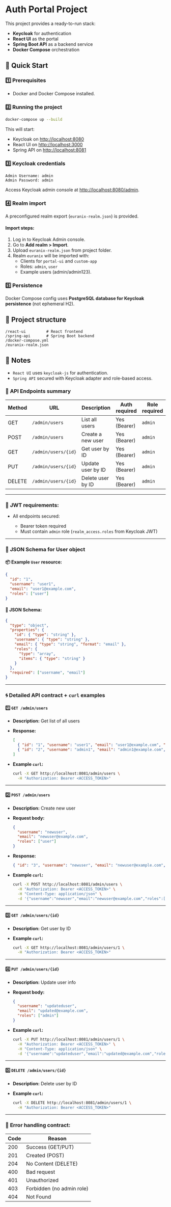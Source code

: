 # Auth Portal Project

This project provides a ready-to-run stack:
- **Keycloak** for authentication
- **React UI** as the portal
- **Spring Boot API** as a backend service
- **Docker Compose** orchestration

## 🚀 Quick Start

### 1️⃣ Prerequisites
- Docker and Docker Compose installed.

### 2️⃣ Running the project
```bash
docker-compose up --build
```

This will start:
- Keycloak on [http://localhost:8080](http://localhost:8080)
- React UI on [http://localhost:3000](http://localhost:3000)
- Spring API on [http://localhost:8081](http://localhost:8081)

### 3️⃣ Keycloak credentials
```
Admin Username: admin
Admin Password: admin
```

Access Keycloak admin console at [http://localhost:8080/admin](http://localhost:8080/admin).

### 4️⃣ Realm import
A preconfigured realm export (`euranix-realm.json`) is provided.

#### Import steps:
1. Log in to Keycloak Admin console.
2. Go to **Add realm > Import**.
3. Upload `euranix-realm.json` from project folder.
4. Realm `euranix` will be imported with:
   - Clients for `portal-ui` and `custom-app`
   - Roles: `admin`, `user`
   - Example users (admin/admin123).

### 5️⃣ Persistence
Docker Compose config uses **PostgreSQL database for Keycloak persistence** (not ephemeral H2).

## 📂 Project structure
```
/react-ui         # React frontend
/spring-api       # Spring Boot backend
/docker-compose.yml
/euranix-realm.json
```

## 🔔 Notes
- `React UI` uses `keycloak-js` for authentication.
- `Spring API` secured with Keycloak adapter and role-based access.


### 📃 **API Endpoints summary**

| Method | URL                 | Description       | Auth required | Role required |
| ------ | ------------------- | ----------------- | ------------- | ------------- |
| GET    | `/admin/users`      | List all users    | Yes (Bearer)  | `admin`       |
| POST   | `/admin/users`      | Create a new user | Yes (Bearer)  | `admin`       |
| GET    | `/admin/users/{id}` | Get user by ID    | Yes (Bearer)  | `admin`       |
| PUT    | `/admin/users/{id}` | Update user by ID | Yes (Bearer)  | `admin`       |
| DELETE | `/admin/users/{id}` | Delete user by ID | Yes (Bearer)  | `admin`       |

---

### 🔐 **JWT requirements:**

* All endpoints secured:

   * Bearer token required
   * Must contain `admin` role (`realm_access.roles` from Keycloak JWT)

---

### 🔧 **JSON Schema for User object**

#### 📦 Example `User` resource:

```json
{
  "id": "1",
  "username": "user1",
  "email": "user1@example.com",
  "roles": ["user"]
}
```

#### 🔧 JSON Schema:

```json
{
  "type": "object",
  "properties": {
    "id": { "type": "string" },
    "username": { "type": "string" },
    "email": { "type": "string", "format": "email" },
    "roles": {
      "type": "array",
      "items": { "type": "string" }
    }
  },
  "required": ["username", "email"]
}
```

---

### 🌀 **Detailed API contract + `curl` examples**

#### 1️⃣ `GET /admin/users`

* **Description:** Get list of all users

* **Response:**

  ```json
  [
    { "id": "1", "username": "user1", "email": "user1@example.com", "roles": ["user"] },
    { "id": "2", "username": "admin1", "email": "admin1@example.com", "roles": ["admin"] }
  ]
  ```

* **Example `curl`:**

  ```bash
  curl -X GET http://localhost:8081/admin/users \
    -H "Authorization: Bearer <ACCESS_TOKEN>"
  ```

---

#### 2️⃣ `POST /admin/users`

* **Description:** Create new user

* **Request body:**

  ```json
  {
    "username": "newuser",
    "email": "newuser@example.com",
    "roles": ["user"]
  }
  ```

* **Response:**

  ```json
  { "id": "3", "username": "newuser", "email": "newuser@example.com", "roles": ["user"] }
  ```

* **Example `curl`:**

  ```bash
  curl -X POST http://localhost:8081/admin/users \
    -H "Authorization: Bearer <ACCESS_TOKEN>" \
    -H "Content-Type: application/json" \
    -d '{"username":"newuser","email":"newuser@example.com","roles":["user"]}'
  ```

---

#### 3️⃣ `GET /admin/users/{id}`

* **Description:** Get user by ID

* **Example `curl`:**

  ```bash
  curl -X GET http://localhost:8081/admin/users/1 \
    -H "Authorization: Bearer <ACCESS_TOKEN>"
  ```

---

#### 4️⃣ `PUT /admin/users/{id}`

* **Description:** Update user info

* **Request body:**

  ```json
  {
    "username": "updateduser",
    "email": "updated@example.com",
    "roles": ["admin"]
  }
  ```

* **Example `curl`:**

  ```bash
  curl -X PUT http://localhost:8081/admin/users/1 \
    -H "Authorization: Bearer <ACCESS_TOKEN>" \
    -H "Content-Type: application/json" \
    -d '{"username":"updateduser","email":"updated@example.com","roles":["admin"]}'
  ```

---

#### 5️⃣ `DELETE /admin/users/{id}`

* **Description:** Delete user by ID

* **Example `curl`:**

  ```bash
  curl -X DELETE http://localhost:8081/admin/users/1 \
    -H "Authorization: Bearer <ACCESS_TOKEN>"
  ```

---

### 📝 **Error handling contract:**

| Code | Reason                    |
| ---- | ------------------------- |
| 200  | Success (GET/PUT)         |
| 201  | Created (POST)            |
| 204  | No Content (DELETE)       |
| 400  | Bad request               |
| 401  | Unauthorized              |
| 403  | Forbidden (no admin role) |
| 404  | Not Found                 |